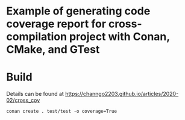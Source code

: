 # Example of generating code coverage report for cross-compilation project with Conan, CMake, and GTest

# Build
Details can be found at https://channgo2203.github.io/articles/2020-02/cross_cov

```
conan create . test/test -o coverage=True
```
